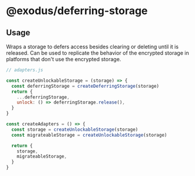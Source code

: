 # @exodus/deferring-storage

## Usage

Wraps a storage to defers access besides clearing or deleting until it is released.
Can be used to replicate the behavior of the encrypted storage in platforms that don't use the encrypted storage.

```js
// adapters.js

const createUnlockableStorage = (storage) => {
  const deferringStorage = createDeferringStorage(storage)
  return {
    ...deferringStorage,
    unlock: () => deferringStorage.release(),
  }
}

const createAdapters = () => {
  const storage = createUnlockableStorage(storage)
  const migrateableStorage = createUnlockableStorage(storage)

  return {
    storage,
    migrateableStorage,
  }
}
```
